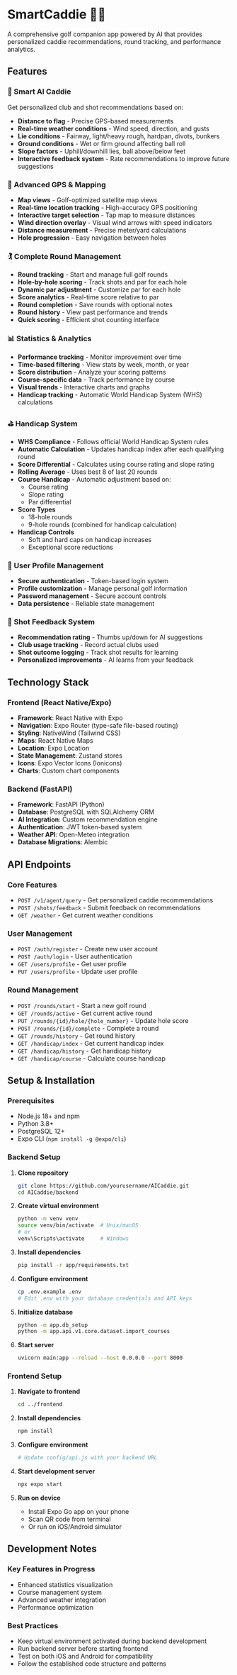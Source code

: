 # SmartCaddie 🏌️‍♂️

A comprehensive golf companion app powered by AI that provides personalized caddie recommendations, round tracking, and performance analytics.

## Features

### 🤖 Smart AI Caddie
Get personalized club and shot recommendations based on:
- **Distance to flag** - Precise GPS-based measurements
- **Real-time weather conditions** - Wind speed, direction, and gusts
- **Lie conditions** - Fairway, light/heavy rough, hardpan, divots, bunkers
- **Ground conditions** - Wet or firm ground affecting ball roll
- **Slope factors** - Uphill/downhill lies, ball above/below feet
- **Interactive feedback system** - Rate recommendations to improve future suggestions

### 📍 Advanced GPS & Mapping
- **Map views** - Golf-optimized satellite map views
- **Real-time location tracking** - High-accuracy GPS positioning
- **Interactive target selection** - Tap map to measure distances
- **Wind direction overlay** - Visual wind arrows with speed indicators
- **Distance measurement** - Precise meter/yard calculations
- **Hole progression** - Easy navigation between holes

### 🏌️ Complete Round Management
- **Round tracking** - Start and manage full golf rounds
- **Hole-by-hole scoring** - Track shots and par for each hole
- **Dynamic par adjustment** - Customize par for each hole
- **Score analytics** - Real-time score relative to par
- **Round completion** - Save rounds with optional notes
- **Round history** - View past performance and trends
- **Quick scoring** - Efficient shot counting interface

### 📊 Statistics & Analytics
- **Performance tracking** - Monitor improvement over time
- **Time-based filtering** - View stats by week, month, or year
- **Score distribution** - Analyze your scoring patterns
- **Course-specific data** - Track performance by course
- **Visual trends** - Interactive charts and graphs
- **Handicap tracking** - Automatic World Handicap System (WHS) calculations

### ⛳ Handicap System
- **WHS Compliance** - Follows official World Handicap System rules
- **Automatic Calculation** - Updates handicap index after each qualifying round
- **Score Differential** - Calculates using course rating and slope rating
- **Rolling Average** - Uses best 8 of last 20 rounds
- **Course Handicap** - Automatic adjustment based on:
  - Course rating
  - Slope rating
  - Par differential
- **Score Types**
  - 18-hole rounds
  - 9-hole rounds (combined for handicap calculation)
- **Handicap Controls**
  - Soft and hard caps on handicap increases
  - Exceptional score reductions

### 👤 User Profile Management
- **Secure authentication** - Token-based login system
- **Profile customization** - Manage personal golf information
- **Password management** - Secure account controls
- **Data persistence** - Reliable state management

### 🎯 Shot Feedback System
- **Recommendation rating** - Thumbs up/down for AI suggestions
- **Club usage tracking** - Record actual clubs used
- **Shot outcome logging** - Track shot results for learning
- **Personalized improvements** - AI learns from your feedback

## Technology Stack

### Frontend (React Native/Expo)
- **Framework**: React Native with Expo
- **Navigation**: Expo Router (type-safe file-based routing)
- **Styling**: NativeWind (Tailwind CSS)
- **Maps**: React Native Maps
- **Location**: Expo Location
- **State Management**: Zustand stores
- **Icons**: Expo Vector Icons (Ionicons)
- **Charts**: Custom chart components

### Backend (FastAPI)
- **Framework**: FastAPI (Python)
- **Database**: PostgreSQL with SQLAlchemy ORM
- **AI Integration**: Custom recommendation engine
- **Authentication**: JWT token-based system
- **Weather API**: Open-Meteo integration
- **Database Migrations**: Alembic

## API Endpoints

### Core Features
- `POST /v1/agent/query` - Get personalized caddie recommendations
- `POST /shots/feedback` - Submit feedback on recommendations
- `GET /weather` - Get current weather conditions

### User Management
- `POST /auth/register` - Create new user account
- `POST /auth/login` - User authentication
- `GET /users/profile` - Get user profile
- `PUT /users/profile` - Update user profile

### Round Management
- `POST /rounds/start` - Start a new golf round
- `GET /rounds/active` - Get current active round
- `PUT /rounds/{id}/hole/{hole_number}` - Update hole score
- `POST /rounds/{id}/complete` - Complete a round
- `GET /rounds/history` - Get round history
- `GET /handicap/index` - Get current handicap index
- `GET /handicap/history` - Get handicap history
- `GET /handicap/course` - Calculate course handicap

## Setup & Installation

### Prerequisites
- Node.js 18+ and npm
- Python 3.8+
- PostgreSQL 12+
- Expo CLI (`npm install -g @expo/cli`)

### Backend Setup
1. **Clone repository**
   ```bash
   git clone https://github.com/yourusername/AICaddie.git
   cd AICaddie/backend
   ```

2. **Create virtual environment**
   ```bash
   python -m venv venv
   source venv/bin/activate  # Unix/macOS
   # or
   venv\Scripts\activate     # Windows
   ```

3. **Install dependencies**
   ```bash
   pip install -r app/requirements.txt
   ```

4. **Configure environment**
   ```bash
   cp .env.example .env
   # Edit .env with your database credentials and API keys
   ```

5. **Initialize database**
   ```bash
   python -m app.db_setup
   python -m app.api.v1.core.dataset.import_courses
   ```

6. **Start server**
   ```bash
   uvicorn main:app --reload --host 0.0.0.0 --port 8000
   ```

### Frontend Setup
1. **Navigate to frontend**
   ```bash
   cd ../frontend
   ```

2. **Install dependencies**
   ```bash
   npm install
   ```

3. **Configure environment**
   ```bash
   # Update config/api.js with your backend URL
   ```

4. **Start development server**
   ```bash
   npx expo start
   ```

5. **Run on device**
   - Install Expo Go app on your phone
   - Scan QR code from terminal
   - Or run on iOS/Android simulator

## Development Notes

### Key Features in Progress
- Enhanced statistics visualization
- Course management system
- Advanced weather integration
- Performance optimization

### Best Practices
- Keep virtual environment activated during backend development
- Run backend server before starting frontend
- Test on both iOS and Android for compatibility
- Follow the established code structure and patterns

